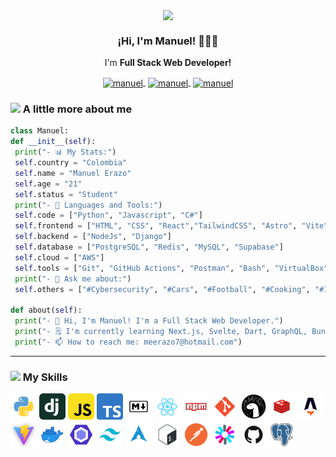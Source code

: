 <p align="center" width="300">
   <img align="center" width="200" src="https://thecodinglove.com/content/027/reboot.png" />
   <h3 align="center">¡Hi, I'm Manuel! 👨🏻‍💻</h3>
</p>

<p align="center">I'm <strong> Full Stack Web Developer!</strong></p>
<p align="center">
   <a href="https://www.linkedin.com/in/manuekle/" target="blank" style='margin-right:4px'>
    <img align="center" src="https://cdn.jsdelivr.net/npm/simple-icons@3.0.1/icons/linkedin.svg" alt="manuel" height="24px" width="24px" />
  </a>
   <a href="https://github.com/Manuekle" target="blank" style='margin-right:4px'>
    <img align="center" src="https://cdn.jsdelivr.net/npm/simple-icons@3.0.1/icons/github.svg" alt="manuel" height="24px" width="24px" />
  </a>
  <a href="https://www.instagram.com/manudev.jsx" target="blank">
    <img align="center" src="https://cdn.jsdelivr.net/npm/simple-icons@3.0.1/icons/instagram.svg" alt="manuel" height="24px" width="24px" />
  </a>
</p>

### <img src="https://c.tenor.com/yLPF2ku83OoAAAAi/peach-emm.gif" width="30"> A little more about me

```python
class Manuel:
def __init__(self):
 print("- 📊 My Stats:")
 self.country = "Colombia"
 self.name = "Manuel Erazo"
 self.age = "21"
 self.status = "Student"
 print("- 🔨 Languages and Tools:")
 self.code = ["Python", "Javascript", "C#"]
 self.frontend = ["HTML", "CSS", "React","TailwindCSS", "Astro", "Vite", "JSON", "Jest"]
 self.backend = ["NodeJs", "Django"]
 self.database = ["PostgreSQL", "Redis", "MySQL", "Supabase"]
 self.cloud = ["AWS"]
 self.tools = ["Git", "GitHub Actions", "Postman", "Bash", "VirtualBox", "Linux", "Markdown", "Docker"]
 print("- 💬 Ask me about:")
 self.others = ["#Cybersecurity", "#Cars", "#Football", "#Cooking", "#Instruments"]

def about(self):
 print("- 🔮 Hi, I'm Manuel! I'm a Full Stack Web Developer.")
 print("- 🗒 I'm currently learning Next.js, Svelte, Dart, GraphQL, Bun, Deno")
 print("- 📫 How to reach me: meerazo7@hotmail.com")
```

---

### <img src="https://c.tenor.com/ooi51RU2NloAAAAi/wink-cute.gif" width="30"> My Skills

<p align="left">

<a href="https://www.python.org/" target="_blank" rel="noreferrer"><img src="./imgs/python.png" width="42" height="42" alt="Python" /></a>
<a href="https://www.djangoproject.com/" target="_blank" rel="noreferrer"><img src="./imgs/django.png" width="42" height="42" alt="Django"/></a>
<a href="https://developer.mozilla.org/es/docs/Web/JavaScript" target="_blank" rel="noreferrer"><img src="./imgs/javascript.png" width="42" height="42" alt="Javascript" /></a>
<a href="https://www.typescriptlang.org/" target="_blank" rel="noreferrer"><img src="./imgs/typescript.png" width="42" height="42" alt="Typescript" /></a>
<a href="https://markdown.es/sintaxis-markdown/" target="_blank" rel="noreferrer"><img src="./imgs/markdown.png" width="42" height="42" alt="Markdown" /></a>
<a href="https://es.reactjs.org/docs/getting-started.html" target="_blank" rel="noreferrer"><img src="./imgs/react.png" width="42" height="42" alt="React" /></a>
<a href="https://docs.npmjs.com/" target="_blank" rel="noreferrer"><img src="./imgs/npm.png" width="42" height="42" alt="Markdown" /></a>
<a href="https://git-scm.com/doc" target="_blank" rel="noreferrer"><img src="./imgs/git.png" width="42" height="42" alt="git" /></a>
<a href="https://deno.land/" target="_blank" rel="noreferrer"><img src="./imgs/deno.png" width="42" height="42" alt="Deno" /></a>
<a href="https://redis.io/docs/" target="_blank" rel="noreferrer"><img src="./imgs/redis.png" width="42" height="42" alt="Deno" /></a>
<a href="https://astro.build/" target="_blank" rel="noreferrer"><img src="./imgs/astro.png" width="42" height="42" alt="Deno" /></a>
<a href="https://vitejs.dev/" target="_blank" rel="noreferrer"><img src="./imgs/vite.png" width="42" height="42" alt="Deno" /></a>
<a href="https://www.docker.com/" target="_blank" rel="noreferrer"><img src="./imgs/docker.png" width="42" height="42" alt="Deno" /></a>
<a href="https://eslint.org/" target="_blank" rel="noreferrer"><img src="./imgs/eslint.png" width="42" height="42" alt="Deno" /></a>
<a href="https://tailwindcss.com/" target="_blank" rel="noreferrer"><img src="./imgs/tailwind.png" width="42" height="42" alt="Tailwind" /></a>
<a href="https://archlinux.org/download/" target="_blank" rel="noreferrer"><img src="./imgs/archlinux.png" width="42" height="42" alt="Archlinux" /></a>
<a href="https://es.wikipedia.org/wiki/Bash" target="_blank" rel="noreferrer"><img src="./imgs/bash.png" width="42" height="42" alt="Archlinux" /></a>
<a href="https://www.postman.com/" target="_blank" rel="noreferrer"><img src="./imgs/postman.png" width="42" height="42" alt="postman" /></a>
<a href="https://jwt.io/" target="_blank" rel="noreferrer"><img src="./imgs/jwt.png" width="42" height="42" alt="Jwt" /></a>
<a href="https://github.com/" target="_blank" rel="noreferrer"><img src="./imgs/github.png" width="42" height="42" alt="Github" /></a>
<a href="https://www.postgresql.org/" target="_blank" rel="noreferrer"><img src="./imgs/postgresql.png" width="42" height="42" alt="Postgresql" /></a>
